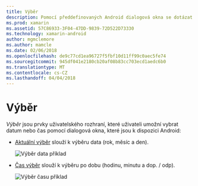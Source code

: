 ```yaml
---
title: Výběr
description: Pomocí předdefinovaných Android dialogová okna se dotázat na data a času uživatele
ms.prod: xamarin
ms.assetid: 57C86933-3F04-47DD-9839-72D522D73330
ms.technology: xamarin-android
author: mgmclemore
ms.author: mamcle
ms.date: 02/06/2018
ms.openlocfilehash: de9c77cd1ea96727f5fbf10d11ff99c0aec5fe74
ms.sourcegitcommit: 945df041e2180cb20af08b83cc703ecd1aedc6b0
ms.translationtype: MT
ms.contentlocale: cs-CZ
ms.lasthandoff: 04/04/2018
---
```

# <a name="pickers"></a>Výběr


*Výběr* jsou prvky uživatelského rozhraní, které uživateli umožní vybrat datum nebo čas pomocí dialogová okna, které jsou k dispozici Android:

-   [Aktuální výběr](~/android/user-interface/controls/pickers/date-picker.md) slouží k výběru data (rok, měsíc a den).

    ![Výběr data příklad](images/date-picker.png)

-   [Čas výběr](~/android/user-interface/controls/pickers/time-picker.md) slouží k výběru po dobu (hodinu, minutu a dop. / odp).

    ![Výběr času příklad](images/time-picker.png)
